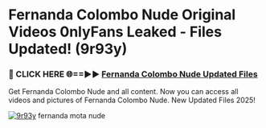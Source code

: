 # Fernanda Colombo Nude Original Videos 0nlyFans Leaked - Files Updated! (9r93y)

<h3>🔴 CLICK HERE 🌐==►► <a href="https://tinyurl.com/yrmya6cz" rel="nofollow">Fernanda Colombo Nude Updated Files</a></h3>

Get Fernanda Colombo Nude and all content. Now you can access all videos and pictures of Fernanda Colombo Nude. New Updated Files 2025!

[![9r93y](https://i.imgur.com/FMdXYCs.gif)](https://tinyurl.com/yrmya6cz)
fernanda mota nude